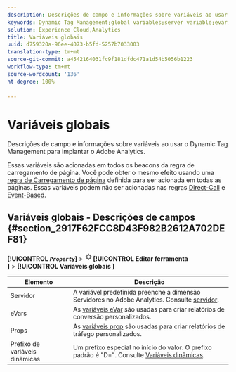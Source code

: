 ```yaml
---
description: Descrições de campo e informações sobre variáveis ao usar o Dynamic Tag Management para implantar o Adobe Analytics.
keywords: Dynamic Tag Management;global variables;server variable;evar;props;dynamic variable prefix;dynamic variable
solution: Experience Cloud,Analytics
title: Variáveis globais
uuid: d759320a-96ee-4073-b5fd-5257b7033003
translation-type: tm+mt
source-git-commit: a4542164031fc9f181dfdc471a1d54b5056b1223
workflow-type: tm+mt
source-wordcount: '136'
ht-degree: 100%

---
```



# Variáveis globais

Descrições de campo e informações sobre variáveis ao usar o Dynamic Tag Management para implantar o Adobe Analytics.

Essas variáveis são acionadas em todos os beacons da regra de carregamento de página. Você pode obter o mesmo efeito usando uma [regra de Carregamento de página](/help/implement/other/dtm/c-rules/t-rules-page-conditions.md) definida para ser acionada em todas as páginas. Essas variáveis podem não ser acionadas nas regras [Direct-Call](/help/implement/other/dtm/c-rules/t-rules-direct-conditions.md) e [Event-Based](/help/implement/other/dtm/c-rules/t-rules-event-conditions.md).

## Variáveis globais - Descrições de campos {#section_2917F62FCC8D43F982B2612A702DEF81}

**[!UICONTROL *`Property`*]** > ![](assets/settings_gear.png)**[!UICONTROL  Editar ferramenta ]** > **[!UICONTROL  Variáveis globais ]**

| Elemento | Descrição |
|--- |--- |
| Servidor | A variável predefinida preenche a dimensão Servidores no Adobe Analytics. Consulte [servidor](../../../vars/page-vars/server.md). |
| eVars | As [variáveis eVar](../../../vars/page-vars/evar.md) são usadas para criar relatórios de conversão personalizados. |
| Props | As [variáveis prop](../../../vars/page-vars/prop.md) são usadas para criar relatórios de tráfego personalizados. |
| Prefixo de variáveis dinâmicas | Um prefixo especial no início do valor. O prefixo padrão é &quot;D=&quot;. Consulte [Variáveis dinâmicas](../../../vars/page-vars/dynamic-variables.md). |
